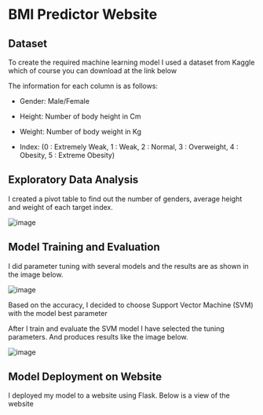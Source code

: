 # BMI Predictor Website
## Dataset
To create the required machine learning model I used a dataset from Kaggle which of course you can download at the link below

The information for each column is as follows:
- Gender: Male/Female
- Height: Number of body height in Cm
- Weight: Number of body weight in Kg

- Index:
(0 : Extremely Weak,
1 : Weak,
2 : Normal,
3 : Overweight,
4 : Obesity,
5 : Extreme Obesity)
  
## Exploratory Data Analysis
I created a pivot table to find out the number of genders, average height and weight of each target index.

![image](https://github.com/ramadhaykp12/BMI-Predictor-Web/assets/88931175/27337d1f-9cea-4c40-867b-0efb53bc74c9)

## Model Training and Evaluation
I did parameter tuning with several models and the results are as shown in the image below.

![image](https://github.com/ramadhaykp12/BMI-Predictor-Web/assets/88931175/f6a39835-538b-498c-94df-448751b71952)

Based on the accuracy, I decided to choose Support Vector Machine (SVM) with the model best parameter

After I train and evaluate the SVM model I have selected the tuning parameters. And produces results like the image below.

![image](https://github.com/ramadhaykp12/BMI-Predictor-Web/assets/88931175/05ee42f1-734e-4aa2-a1a7-a0fdce512271)

## Model Deployment on Website
I deployed my model to a website using Flask. Below is a view of the website




